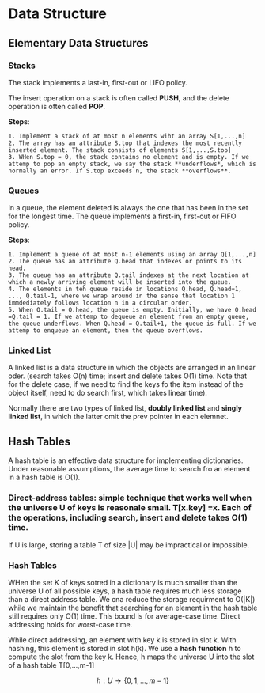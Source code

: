 # Data Structure

## Elementary Data Structures

### Stacks

The stack implements a last-in, first-out or LIFO policy. 

The insert operation on a stack is often called **PUSH**, and the delete operation is often called **POP**. 

**Steps**:
    
    1. Implement a stack of at most n elements wiht an array S[1,...,n]
    2. The array has an attribute S.top that indexes the most recently inserted element. The stack consists of elements S[1,...,S.top]
    3. WHen S.top = 0, the stack contains no element and is empty. If we attemp to pop an empty stack, we say the stack **underflows*, which is normally an error. If S.top exceeds n, the stack **overflows**.

### Queues

In a queue, the element deleted is always the one that has been in the set for the longest time. The queue implements a first-in, first-out or FIFO policy. 

**Steps**:
    
    1. Implement a queue of at most n-1 elements using an array Q[1,...,n]
    2. The queue has an attribute Q.head that indexes or points to its head.
    3. The queue has an attribute Q.tail indexes at the next location at which a newly arriving element will be inserted into the queue. 
    4. The elements in teh queue reside in locations Q.head, Q.head+1, ..., Q.tail-1, where we wrap around in the sense that location 1 immdediately follows location n in a circular order. 
    5. When Q.tail = Q.head, the queue is empty. Initially, we have Q.head =Q.tail = 1. If we attemp to dequeue an element from an empty queue, the queue underflows. When Q.head = Q.tail+1, the queue is full. If we attemp to enqueue an element, then the queue overflows. 

### Linked List

A linked list is a data structure in which the objects are arranged in an linear oder. (search takes O(n) time; insert and delete takes O(1) time. Note that for the delete case, if we need to find the keys fo the item instead of the object itself, need to do search first, which takes linear time).

Normally there are two types of linked list, **doubly linked list** and **singly linked list**, in which the latter omit the prev pointer in each elemnet. 

## Hash Tables

A hash table is an effective data structure for implementing dictionaries. Under reasonable assumptions, the average time to search fro an element in a hash table is O(1).

### Direct-address tables: simple technique that works well when the universe U of keys is reasonale small. T[x.key] =x. Each of the operations, including search, insert and delete takes O(1) time. 

If U is large, storing a table T of size |U| may be impractical or impossible. 

### Hash Tables

WHen the set K of keys sotred in a dictionary is much smaller than the universe U of all possible keys, a hash table requires much less storage than a direct address table. We cna reduce the storage requirment to O(|K|) while we maintain the benefit that searching for an element in the hash table still requires only O(1) time. This bound is for average-case time. Direct addressing holds for worst-case time. 

While direct addressing, an element with key k is stored in slot k. With hashing, this element is stored in slot h(k). We use a **hash function** h to compute the slot from the key k. Hence, h maps the universe U into the slot of a hash table T[0,...,m-1]

```math
    h: U \rightarrow \{0, 1, ..., m-1\}
``` 
